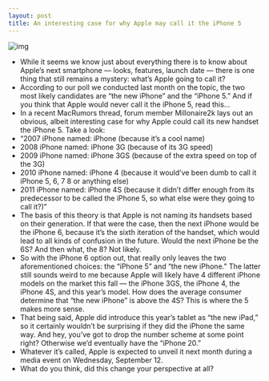 ```yaml
---
layout: post
title: An interesting case for why Apple may call it the iPhone 5
---
```

![img](http://media.idownloadblog.com/wp-content/uploads/2012/08/iPhone-5-in-hand-NowhereElse-002.jpg)
* While it seems we know just about everything there is to know about Apple’s next smartphone — looks, features, launch date — there is one thing that still remains a mystery: what’s Apple going to call it?
* According to our poll we conducted last month on the topic, the two most likely candidates are “the new iPhone” and the “iPhone 5.” And if you think that Apple would never call it the iPhone 5, read this…
* In a recent MacRumors thread, forum member Millonaire2k lays out an obvious, albeit interesting case for why Apple could call its new handset the iPhone 5. Take a look:
* “2007 iPhone named: iPhone (because it’s a cool name)
* 2008 iPhone named: iPhone 3G (because of its 3G speed)
* 2009 iPhone named: iPhone 3GS (because of the extra speed on top of the 3G)
* 2010 iPhone named: iPhone 4 (because it would’ve been dumb to call it iPhone 5, 6, 7 8 or anything else)
* 2011 iPhone named: iPhone 4S (because it didn’t differ enough from its predecessor to be called the iPhone 5, so what else were they going to call it?)”
* The basis of this theory is that Apple is not naming its handsets based on their generation. If that were the case, then the next iPhone would be the iPhone 6, because it’s the sixth iteration of the handset, which would lead to all kinds of confusion in the future. Would the next iPhone be the 6S? And then what, the 8? Not likely.
* So with the iPhone 6 option out, that really only leaves the two aforementioned choices: the “iPhone 5” and “the new iPhone.” The latter still sounds weird to me because Apple will likely have 4 different iPhone models on the market this fall — the iPhone 3GS, the iPhone 4, the iPhone 4S, and this year’s model. How does the average consumer determine that “the new iPhone” is above the 4S? This is where the 5 makes more sense.
* That being said, Apple did introduce this year’s tablet as “the new iPad,” so it certainly wouldn’t be surprising if they did the iPhone the same way. And hey, you’ve got to drop the number scheme at some point right? Otherwise we’d eventually have the “iPhone 20.”
* Whatever it’s called, Apple is expected to unveil it next month during a media event on Wednesday, September 12.
* What do you think, did this change your perspective at all?

